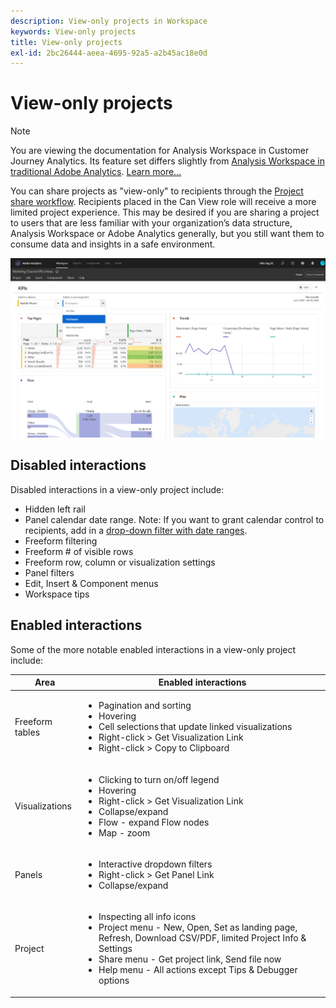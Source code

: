 ```yaml
---
description: View-only projects in Workspace
keywords: View-only projects
title: View-only projects
exl-id: 2bc26444-aeea-4695-92a5-a2b45ac18e0d
---
```

# View-only projects

>[!NOTE]
>
>You are viewing the documentation for Analysis Workspace in Customer Journey Analytics. Its feature set differs slightly from [Analysis Workspace in traditional Adobe Analytics](https://experienceleague.adobe.com/docs/analytics/analyze/analysis-workspace/home.html). [Learn more...](/help/getting-started/cja-aa.md)

You can share projects as "view-only" to recipients through the [Project share workflow](/help/analysis-workspace/curate-share/share-projects.md). Recipients placed in the Can View role will receive a more limited project experience. This may be desired if you are sharing a project to users that are less familiar with your organization’s data structure, Analysis Workspace or Adobe Analytics generally, but you still want them to consume data and insights in a safe environment. 

![](assets/view-only-project.png)

## Disabled interactions

Disabled interactions in a view-only project include: 

* Hidden left rail 
* Panel calendar date range. Note: If you want to grant calendar control to recipients, add in a [drop-down filter with date ranges](https://experienceleague.adobe.com/docs/analytics-learn/tutorials/analysis-workspace/using-panels/using-drop-down-filters.html). 
* Freeform filtering 
* Freeform # of visible rows 
* Freeform row, column or visualization settings 
* Panel filters 
* Edit, Insert & Component menus
* Workspace tips

## Enabled interactions

Some of the more notable enabled interactions in a view-only project include: 

| Area | Enabled interactions |
| --- | --- |
| Freeform tables | <ul><li>Pagination and sorting</li><li>Hovering</li><li>Cell selections that update linked visualizations</li><li>Right-click > Get Visualization Link</li><li>Right-click > Copy to Clipboard</li></ul> |
| Visualizations | <ul><li>Clicking to turn on/off legend</li><li>Hovering</li><li>Right-click > Get Visualization Link</li><li>Collapse/expand</li><li>Flow - expand Flow nodes</li><li>Map - zoom</li></ul> |
| Panels | <ul><li>Interactive dropdown filters</li><li>Right-click > Get Panel Link</li><li>Collapse/expand</li></ul> |
| Project | <ul><li>Inspecting all info icons</li><li>Project menu - New, Open, Set as landing page, Refresh, Download CSV/PDF, limited Project Info & Settings</li><li>Share menu - Get project link, Send file now</li><li>Help menu - All actions except Tips & Debugger options</li></ul> |
